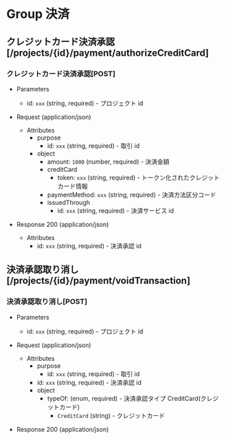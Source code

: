 # Group 決済

## クレジットカード決済承認 [/projects/{id}/payment/authorizeCreditCard]

### クレジットカード決済承認[POST]

-   Parameters

    -   id: `xxx` (string, required) - プロジェクト id

-   Request (application/json)

    -   Attributes
        -   purpose
            -   id: `xxx` (string, required) - 取引 id
        -   object
            -   amount: `1000` (number, required) - 決済金額
            -   creditCard
                -   token: `xxx` (string, required) - トークン化されたクレジットカード情報
            -   paymentMethod: `xxx` (string, required) - 決済方法区分コード
            -   issuedThrough
                -   id: `xxx` (string, required) - 決済サービス id

-   Response 200 (application/json)

    -   Attributes
        -   id: `xxx` (string, required) - 決済承認 id

<!-- include(../../response/400.md) -->

## 決済承認取り消し [/projects/{id}/payment/voidTransaction]

### 決済承認取り消し[POST]

-   Parameters

    -   id: `xxx` (string, required) - プロジェクト id

-   Request (application/json)

    -   Attributes
        -   purpose
            -   id: `xxx` (string, required) - 取引 id
        -   id: `xxx` (string, required) - 決済承認 id
        -   object
            -   typeOf: (enum, required) - 決済承認タイプ CreditCard(クレジットカード)
                -   `CreditCard` (string) - クレジットカード

-   Response 200 (application/json)

<!-- include(../../response/400.md) -->
